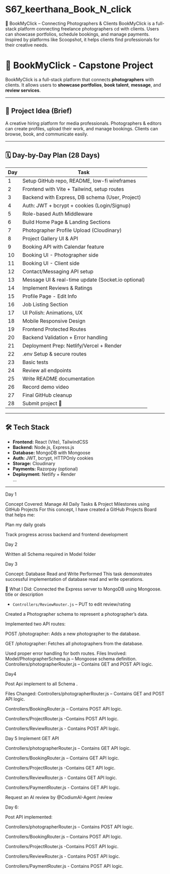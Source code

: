 # S67_keerthana_Book_N_click

📸 BookMyClick – Connecting Photographers & Clients
BookMyClick is a full-stack platform connecting freelance photographers cd with clients. Users can showcase portfolios, schedule bookings, and manage payments. Inspired by platforms like Scoopshot, it helps clients find professionals for their creative needs.
# 📸 BookMyClick - Capstone Project

BookMyClick is a full-stack platform that connects **photographers** with clients. It allows users to **showcase portfolios**, **book talent**, **message**, and **review services**.

---

## 📝 Project Idea (Brief)

A creative hiring platform for media professionals. Photographers & editors can create profiles, upload their work, and manage bookings. Clients can browse, book, and communicate easily.

---

## 🗓️ Day-by-Day Plan (28 Days)

| Day | Task |
|-----|------|
| 1 | Setup GitHub repo, README, low-fi wireframes |
| 2 | Frontend with Vite + Tailwind, setup routes |
| 3 | Backend with Express, DB schema (User, Project) |
| 4 | Auth: JWT + bcrypt + cookies (Login/Signup) |
| 5 | Role-based Auth Middleware |
| 6 | Build Home Page & Landing Sections |
| 7 | Photographer Profile Upload (Cloudinary) |
| 8 | Project Gallery UI & API |
| 9 | Booking API with Calendar feature |
| 10 | Booking UI - Photographer side |
| 11 | Booking UI - Client side |
| 12 | Contact/Messaging API setup |
| 13 | Message UI & real-time update (Socket.io optional) |
| 14 | Implement Reviews & Ratings |
| 15 | Profile Page - Edit Info |
| 16 | Job Listing Section |
| 17 | UI Polish: Animations, UX |
| 18 | Mobile Responsive Design |
| 19 | Frontend Protected Routes |
| 20 | Backend Validation + Error handling |
| 21 | Deployment Prep: Netlify/Vercel + Render |
| 22 | .env Setup & secure routes |
| 23 | Basic tests |
| 24 | Review all endpoints |
| 25 | Write README documentation |
| 26 | Record demo video |
| 27 | Final GitHub cleanup |
| 28 | Submit project 🚀 |

---

## 🛠 Tech Stack

- **Frontend:** React (Vite), TailwindCSS  
- **Backend:** Node.js, Express.js  
- **Database:** MongoDB with Mongoose  
- **Auth:** JWT, bcrypt, HTTPOnly cookies  
- **Storage:** Cloudinary  
- **Payments:** Razorpay (optional)  
- **Deployment:** Netlify + Render  
...
---

Day 1 

Concept Covered: Manage All Daily Tasks & Project Milestones using GitHub Projects
For this concept, I have created a GitHub Projects Board that helps me:

Plan my daily goals

Track progress across backend and frontend development

Day 2

Written all Schema required in Model folder

Day 3

Concept: Database Read and Write Performed
This task demonstrates successful implementation of database read and write operations.

🔧 What I Did:
Connected the Express server to MongoDB using Mongoose.
 title or description  
- `Controllers/ReviewRouter.js` – PUT to edit review/rating  

Created a Photographer schema to represent a photographer’s data.

Implemented two API routes:

POST /photographer: Adds a new photographer to the database.

GET /photographer: Fetches all photographers from the database.

Used proper error handling for both routes.
Files Involved:
Model/PhotographerSchema.js – Mongoose schema definition.
Controllers/photographerRouter.js – Contains GET and POST API logic.

Day4

Post Api implement to all Schema .

Files Changed:
Controllers/photographerRouter.js – Contains GET and POST API logic.

Controllers/BookingRouter.js – Contains  POST API logic.

Controllers/ProjectRouter.js -Contains  POST API logic.

Controllers/ReviewRouter.js - Contains  POST API logic.

Day 5
Implement   GET API

Controllers/photographerRouter.js – Contains GET  API logic.

Controllers/BookingRouter.js – Contains  GET API logic.

Controllers/ProjectRouter.js -Contains  GET API logic.

Controllers/ReviewRouter.js - Contains  GET API logic.

Controllers/PaymentRouter.js -  Contains  GET API logic.



Request an AI review by @CodiumAI-Agent /review


Day 6:

Post API implemented:


Controllers/photographerRouter.js – Contains POST  API logic.

Controllers/BookingRouter.js – Contains  POST API logic.

Controllers/ProjectRouter.js -Contains  POST API logic.

Controllers/ReviewRouter.js - Contains  POST API logic.

Controllers/PaymentRouter.js -  Contains  POST API logic.


